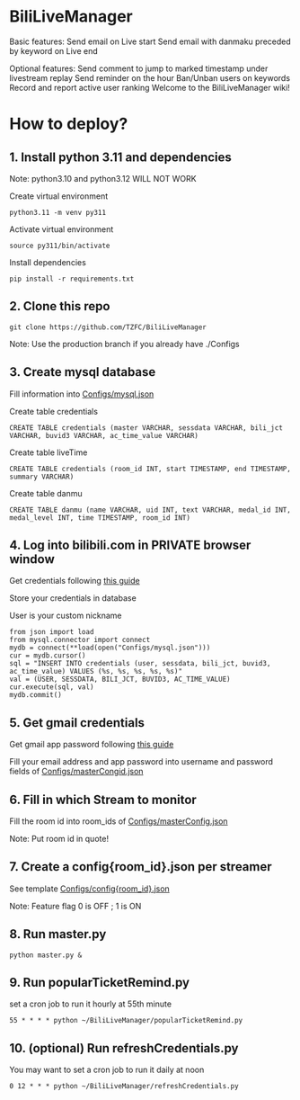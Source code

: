 # BiliLiveManager

Basic features:
Send email on Live start
Send email with danmaku preceded by keyword on Live end

Optional features:
Send comment to jump to marked timestamp under livestream replay
Send reminder on the hour
Ban/Unban users on keywords
Record and report active user ranking
Welcome to the BiliLiveManager wiki!

# How to deploy?

## 1. Install python **3.11** and dependencies

Note: python3.10 and python3.12 WILL NOT WORK

Create virtual environment

```
python3.11 -m venv py311
```

Activate virtual environment

```
source py311/bin/activate
```

Install dependencies

```
pip install -r requirements.txt
```

## 2. Clone this repo

```
git clone https://github.com/TZFC/BiliLiveManager
```

Note: Use the production branch if you already have ./Configs

## 3. Create mysql database

Fill information into [Configs/mysql.json](https://github.com/TZFC/BiliLiveManager/blob/main/Configs/mysql.json)

Create table credentials

```
CREATE TABLE credentials (master VARCHAR, sessdata VARCHAR, bili_jct VARCHAR, buvid3 VARCHAR, ac_time_value VARCHAR)
```

Create table liveTime

```
CREATE TABLE credentials (room_id INT, start TIMESTAMP, end TIMESTAMP, summary VARCHAR)
```

Create table danmu

```
CREATE TABLE danmu (name VARCHAR, uid INT, text VARCHAR, medal_id INT, medal_level INT, time TIMESTAMP, room_id INT)
```

## 4. Log into bilibili.com in **PRIVATE** browser window

Get credentials following [this guide](https://nemo2011.github.io/bilibili-api/#/get-credential)

Store your credentials in database

User is your custom nickname

```
from json import load
from mysql.connector import connect
mydb = connect(**load(open("Configs/mysql.json")))
cur = mydb.cursor()
sql = "INSERT INTO credentials (user, sessdata, bili_jct, buvid3, ac_time_value) VALUES (%s, %s, %s, %s, %s)"
val = (USER, SESSDATA, BILI_JCT, BUVID3, AC_TIME_VALUE)
cur.execute(sql, val)
mydb.commit()
```

## 5. Get gmail credentials

Get gmail app password following [this guide](https://support.google.com/mail/answer/185833?hl=en)

Fill your email address and app password into username and password fields
of [Configs/masterCongid.json](https://github.com/TZFC/BiliLiveManager/blob/main/Configs/masterConfig.json)

## 6. Fill in which Stream to monitor

Fill the room id into room_ids
of [Configs/masterConfig.json](https://github.com/TZFC/BiliLiveManager/blob/main/Configs/masterConfig.json)

Note: Put room id in quote!

## 7. Create a config{room_id}.json per streamer

See
template [Configs/config{room_id}.json](https://github.com/TZFC/BiliLiveManager/blob/main/Configs/config%7Broom_id%7D.json)

Note: Feature flag 0 is OFF ; 1 is ON

## 8. Run master.py

```
python master.py &
```

## 9. Run popularTicketRemind.py

set a cron job to run it hourly at 55th minute

```
55 * * * * python ~/BiliLiveManager/popularTicketRemind.py
```

## 10. (optional) Run refreshCredentials.py

You may want to set a cron job to run it daily at noon

```
0 12 * * * python ~/BiliLiveManager/refreshCredentials.py
```
